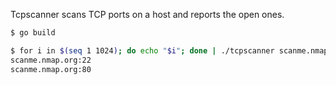 Tcpscanner scans TCP ports on a host and reports the open ones.

```bash
$ go build

$ for i in $(seq 1 1024); do echo "$i"; done | ./tcpscanner scanme.nmap.org
scanme.nmap.org:22
scanme.nmap.org:80
```